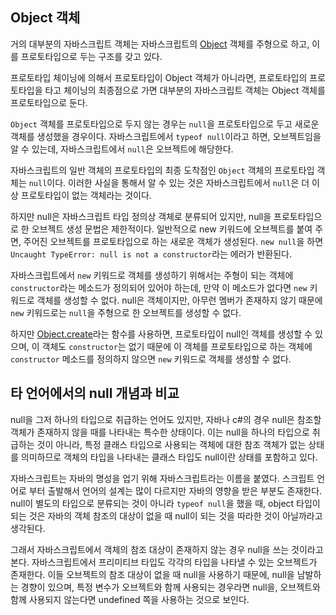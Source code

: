 ## Object 객체

거의 대부분의 자바스크립트 객체는 자바스크립트의 [Object](https://developer.mozilla.org/en-US/docs/Web/JavaScript/Reference/Global_Objects/Object) 객체를 주형으로 하고, 이를 프로토타입으로 두는 구조를 갖고 있다.

프로토타입 체이닝에 의해서 프로토타입이 Object 객체가 아니라면, 프로토타입의 프로토타입을 타고 체이닝의 최종점으로 가면 대부분의 자바스크립트 객체는 Object 객체를 프로토타입으로 둔다.

`Object` 객체를 프로토타입으로 두지 않는 경우는 `null`을 프로토타입으로 두고 새로운 객체를 생성했을 경우이다. 자바스크립트에서 `typeof null`이라고 하면, 오브젝트임을 알 수 있는데, 자바스크립트에서 `null`은 오브젝트에 해당한다.

자바스크립트의 일반 객체의 프로토타입의 최종 도착점인 `Object` 객체의 프로토타입 객체는 `null`이다. 이러한 사실을 통해서 알 수 있는 것은 자바스크립트에서 `null`은 더 이상 프로토타입이 없는 객체라는 것이다.

하지만 null은 자바스크립트 타입 정의상 객체로 분류되어 있지만, null을 프로토타입으로 한 오브젝트 생성 문법은 제한적이다. 일반적으로 new 키워드에 오브젝트를 붙여 주면, 주어진 오브젝트를 프로토타입으로 하는 새로운 객체가 생성된다. `new null`을 하면 `Uncaught TypeError: null is not a constructor`라는 에러가 반환된다.

자바스크립트에서 `new` 키워드로 객체를 생성하기 위해서는 주형이 되는 객체에 `constructor`라는 메소드가 정의되어 있어야 하는데, 만약 이 메소드가 없다면 `new` 키워드로 객체를 생성할 수 없다. null은 객체이지만, 아무런 멤버가 존재하지 않기 때문에 `new` 키워드로는 `null`을 주형으로 한 오브젝트를 생성할 수 없다.

하지만 [Object.create](https://developer.mozilla.org/en-US/docs/Web/JavaScript/Reference/Global_Objects/Object/create)라는 함수를 사용하면, 프로토타입이 null인 객체를 생성할 수 있으며, 이 객체도 `constructor`는 없기 때문에 이 객체를 프로토타입으로 하는 객체에 `constructor` 메소드를 정의하지 않으면 `new` 키워드로 객체를 생성할 수 없다.

## 타 언어에서의 null 개념과 비교

null을 그저 하나의 타입으로 취급하는 언어도 있지만, 자바나 c#의 경우 null은 참조할 객체가 존재하지 않을 때를 나타내는 특수한 상태이다. 이는 null을 하나의 타입으로 취급하는 것이 아니라, 특정 클래스 타입으로 사용되는 객체에 대한 참조 객체가 없는 상태를 의미하므로 객체의 타입을 나타내는 클래스 타입도 null이란 상태를 포함하고 있다.

자바스크립트는 자바의 명성을 업기 위해 자바스크립트라는 이름을 붙였다. 스크립트 언어로 부터 출발해서 언어의 설계는 많이 다르지만 자바의 영향을 받은 부분도 존재한다. null이 별도의 타입으로 분류되는 것이 아니라 `typeof null`을 했을 때, object 타입이 되는 것은 자바의 객체 참조의 대상이 없을 때 null이 되는 것을 따라한 것이 아닐까라고 생각된다.

그래서 자바스크립트에서 객체의 참조 대상이 존재하지 않는 경우 null을 쓰는 것이라고 본다. 자바스크립트에서 프리미티브 타입도 각각의 타입을 나타낼 수 있는 오브젝트가 존재한다. 이들 오브젝트의 참조 대상이 없을 때 null을 사용하기 때문에, null을 남발하는 경향이 있으며, 특정 변수가 오브젝트와 함께 사용되는 경우라면 null을, 오브젝트와 함께 사용되지 않는다면 undefined 쪽을 사용하는 것으로 보인다.
